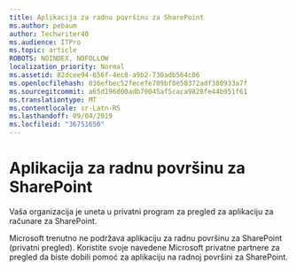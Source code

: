 ```yaml
---
title: Aplikacija za radnu površinu za SharePoint
ms.author: pebaum
author: Techwriter40
ms.audience: ITPro
ms.topic: article
ROBOTS: NOINDEX, NOFOLLOW
localization_priority: Normal
ms.assetid: 82dcee94-656f-4ec8-a9b2-730adb564c06
ms.openlocfilehash: 036efbec52fecefe709bf8e50372adf380933a7f
ms.sourcegitcommit: a65d196d00adb70045af5caca9828fe44b951f61
ms.translationtype: MT
ms.contentlocale: sr-Latn-RS
ms.lasthandoff: 09/04/2019
ms.locfileid: "36751650"
---
```

# <a name="desktop-app-for-sharepoint"></a>Aplikacija za radnu površinu za SharePoint

Vaša organizacija je uneta u privatni program za pregled za aplikaciju za računare za SharePoint.

Microsoft trenutno ne podržava aplikaciju za radnu površinu za SharePoint (privatni pregled). Koristite svoje navedene Microsoft privatne partnere za pregled da biste dobili pomoć za aplikaciju na radnoj površini za SharePoint.

